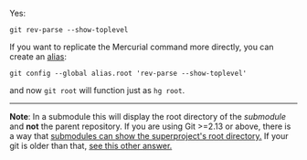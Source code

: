 Yes:

    git rev-parse --show-toplevel

If you want to replicate the Mercurial command more directly, you can create an [alias](https://git-scm.com/book/en/v2/Git-Basics-Git-Aliases):

<!-- language: bash -->
    git config --global alias.root 'rev-parse --show-toplevel'

and now `git root` will function just as `hg root`.


----------


**Note**: In a submodule this will display the root directory of the _submodule_ and **not** the parent repository. If you are using Git >=2.13 or above, there is a way that [submodules can show the superproject's root directory.](https://stackoverflow.com/a/958125/884640) If your git is older than that, [see this other answer.](https://git-scm.com/docs/git-rev-parse#Documentation/git-rev-parse.txt---show-superproject-working-tree)
